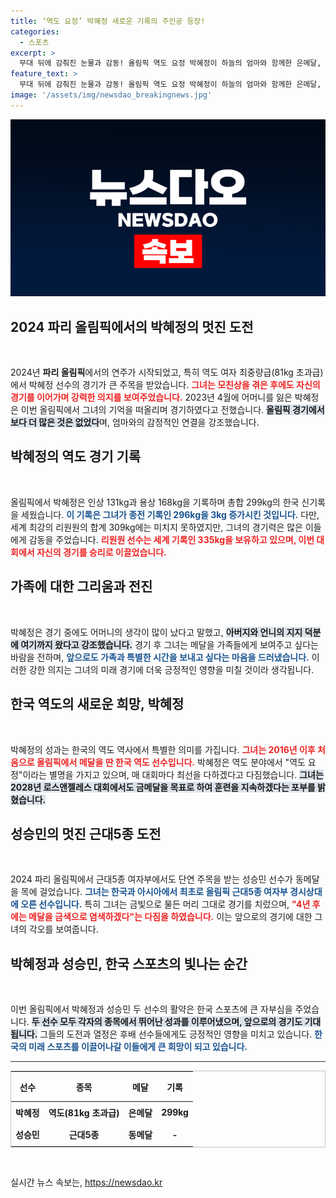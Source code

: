 ```yaml
---
title: ‘역도 요정’ 박혜정 새로운 기록의 주인공 등장!
categories:
  - 스포츠
excerpt: >
  무대 뒤에 감춰진 눈물과 감동! 올림픽 역도 요정 박혜정이 하늘의 엄마와 함께한 은메달, 근대5종 성승민의 동메달이 전하는 진정한 스포츠의 의미!
feature_text: >
  무대 뒤에 감춰진 눈물과 감동! 올림픽 역도 요정 박혜정이 하늘의 엄마와 함께한 은메달, 근대5종 성승민의 동메달이 전하는 진정한 스포츠의 의미!
image: '/assets/img/newsdao_breakingnews.jpg'
---
```


<p><img src="/assets/img/newsdao_breakingnews.jpg" alt="koreaapp 속보" /></p>

<h2 data-ke-size="size26">2024 파리 올림픽에서의 박혜정의 멋진 도전</h2>

<p data-ke-size="size16">&nbsp;</p>

<p>2024년 <b>파리 올림픽</b>에서의 연주가 시작되었고, 특히 역도 여자 최중량급(81kg 초과급)에서 박혜정 선수의 경기가 큰 주목을 받았습니다. <b><span style="color: #ee2323;">그녀는 모친상을 겪은 후에도 자신의 경기를 이어가며 강력한 의지를 보여주었습니다.</span></b> 2023년 4월에 어머니를 잃은 박혜정은 이번 올림픽에서 그녀의 기억을 떠올리며 경기하였다고 전했습니다. <b><span style="background-color: #21538527;">올림픽 경기에서보다 더 많은 것은 없었다</span></b>며, 엄마와의 감정적인 연결을 강조했습니다.</p>

<h2 data-ke-size="size26">박혜정의 역도 경기 기록</h2>

<p data-ke-size="size16">&nbsp;</p>

<p>올림픽에서 박혜정은 인상 131kg과 용상 168kg을 기록하며 총합 299kg의 한국 신기록을 세웠습니다. <b><span style="color: #1a5490;">이 기록은 그녀가 종전 기록인 296kg을 3kg 증가시킨 것입니다.</span></b> 다만, 세계 최강의 리원원의 합계 309kg에는 미치지 못하였지만, 그녀의 경기력은 많은 이들에게 감동을 주었습니다. <b><span style="color: #ee2323;">리원원 선수는 세계 기록인 335kg을 보유하고 있으며, 이번 대회에서 자신의 경기를 승리로 이끌었습니다.</span></b></p>

<h2 data-ke-size="size26">가족에 대한 그리움과 전진</h2>

<p data-ke-size="size16">&nbsp;</p>

<p>박혜정은 경기 중에도 어머니의 생각이 많이 났다고 말했고, <b><span style="background-color: #21538527;">아버지와 언니의 지지 덕분에 여기까지 왔다고 강조했습니다.</span></b> 경기 후 그녀는 메달을 가족들에게 보여주고 싶다는 바람을 전하며, <b><span style="color: #1a5490;">앞으로도 가족과 특별한 시간을 보내고 싶다는 마음을 드러냈습니다.</span></b> 이러한 강한 의지는 그녀의 미래 경기에 더욱 긍정적인 영향을 미칠 것이라 생각됩니다.</p>

<h2 data-ke-size="size26">한국 역도의 새로운 희망, 박혜정</h2>

<p data-ke-size="size16">&nbsp;</p>

<p>박혜정의 성과는 한국의 역도 역사에서 특별한 의미를 가집니다. <b><span style="color: #ee2323;">그녀는 2016년 이후 처음으로 올림픽에서 메달을 딴 한국 역도 선수입니다.</span></b> 박혜정은 역도 분야에서 "역도 요정"이라는 별명을 가지고 있으며, 매 대회마다 최선을 다하겠다고 다짐했습니다. <b><span style="background-color: #21538527;">그녀는 2028년 로스앤젤레스 대회에서도 금메달을 목표로 하여 훈련을 지속하겠다는 포부를 밝혔습니다.</span></b></p>

<h2 data-ke-size="size26">성승민의 멋진 근대5종 도전</h2>

<p data-ke-size="size16">&nbsp;</p>

<p>2024 파리 올림픽에서 근대5종 여자부에서도 단연 주목을 받는 성승민 선수가 동메달을 목에 걸었습니다. <b><span style="color: #1a5490;">그녀는 한국과 아시아에서 최초로 올림픽 근대5종 여자부 경시상대에 오른 선수입니다.</span></b> 특히 그녀는 금빛으로 물든 머리 그대로 경기를 치렀으며, <b><span style="color: #ee2323;">"4년 후에는 메달을 금색으로 염색하겠다"는 다짐을 하였습니다.</span></b> 이는 앞으로의 경기에 대한 그녀의 각오를 보여줍니다.</p>

<h2 data-ke-size="size26">박혜정과 성승민, 한국 스포츠의 빛나는 순간</h2>

<p data-ke-size="size16">&nbsp;</p>

<p>이번 올림픽에서 박혜정과 성승민 두 선수의 활약은 한국 스포츠에 큰 자부심을 주었습니다. <b><span style="background-color: #21538527;">두 선수 모두 각자의 종목에서 뛰어난 성과를 이루어냈으며, 앞으로의 경기도 기대됩니다.</span></b> 그들의 도전과 열정은 후배 선수들에게도 긍정적인 영향을 미치고 있습니다. <b><span style="color: #1a5490;">한국의 미래 스포츠를 이끌어나갈 이들에게 큰 희망이 되고 있습니다.</span></b></p>

<hr style="height:1px; border:none; color:#333; background-color:#333;" />

<table style="width: 100%; border-collapse: collapse; border: 1px solid #c3c3c3;">
  <thead>
    <tr>
      <th style="text-align: center; height: 40px;"><b>선수</b></th>
      <th style="text-align: center; height: 40px;"><b>종목</b></th>
      <th style="text-align: center; height: 40px;"><b>메달</b></th>
      <th style="text-align: center; height: 40px;"><b>기록</b></th>
    </tr>
  </thead>
  <tbody>
    <tr>
      <td style="text-align: center; height: 30px;"><b>박혜정</b></td>
      <td style="text-align: center; height: 30px;"><b>역도(81kg 초과급)</b></td>
      <td style="text-align: center; height: 30px;"><b>은메달</b></td>
      <td style="text-align: center; height: 30px;"><b>299kg</b></td>
    </tr>
    <tr>
      <td style="text-align: center; height: 30px;"><b>성승민</b></td>
      <td style="text-align: center; height: 30px;"><b>근대5종</b></td>
      <td style="text-align: center; height: 30px;"><b>동메달</b></td>
      <td style="text-align: center; height: 30px;"><b>-</b></td>
    </tr>
  </tbody>
</table>

<p data-ke-size="size16">&nbsp;</p>
실시간 뉴스 속보는, <a href="https://newsdao.kr" rel="dofollow">https://newsdao.kr</a>


